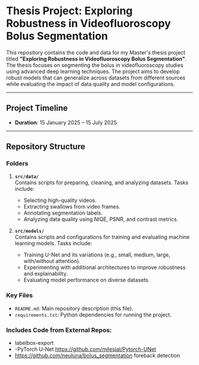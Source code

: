 # Thesis Project: Exploring Robustness in Videofluoroscopy Bolus Segmentation

This repository contains the code and data for my Master's thesis project titled **"Exploring Robustness in Videofluoroscopy Bolus Segmentation"**. The thesis focuses on segmenting the bolus in videofluoroscopy studies using advanced deep learning techniques. The project aims to develop robust models that can generalize across datasets from different sources while evaluating the impact of data quality and model configurations.

---

## Project Timeline
- **Duration**: 15 January 2025 – 15 July 2025

---

## Repository Structure

### Folders
1. **`src/data/`**  
   Contains scripts for preparing, cleaning, and analyzing datasets. Tasks include:
   - Selecting high-quality videos.
   - Extracting swallows from video frames.
   - Annotating segmentation labels.
   - Analyzing data quality using NIQE, PSNR, and contrast metrics.

2. **`src/models/`**  
   Contains scripts and configurations for training and evaluating machine learning models. Tasks include:
   - Training U-Net and its variations (e.g., small, medium, large, with/without attention).
   - Experimenting with additional architectures to improve robustness and explainability.
   - Evaluating model performance on diverse datasets.

### Key Files
- `README.md`: Main repository description (this file).
- `requirements.txt`: Python dependencies for running the project.


### Includes Code from External Repos:
- labelbox-export
- -PyTorch U-Net https://github.com/milesial/Pytorch-UNet
- https://github.com/neuluna/bolus_segmentation foreback detection